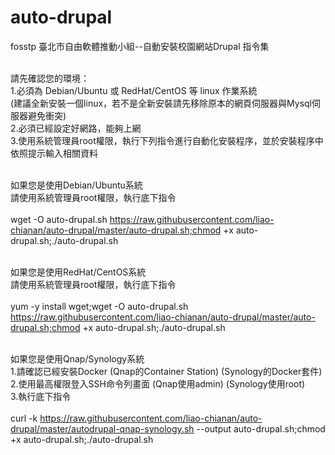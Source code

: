 ﻿# auto-drupal

fosstp 臺北市自由軟體推動小組--自動安裝校園網站Drupal 指令集<br><br>

請先確認您的環境：<br>
1.必須為 Debian/Ubuntu 或 RedHat/CentOS 等 linux 作業系統<br> 
  (建議全新安裝一個linux，若不是全新安裝請先移除原本的網頁伺服器與Mysql伺服器避免衝突)<br>
2.必須已經設定好網路，能夠上網<br>
3.使用系統管理員root權限，執行下列指令進行自動化安裝程序，並於安裝程序中依照提示輸入相關資料<br>
<br>

如果您是使用Debian/Ubuntu系統<br>
請使用系統管理員root權限，執行底下指令<br><br>
wget -O auto-drupal.sh https://raw.githubusercontent.com/liao-chianan/auto-drupal/master/auto-drupal.sh;chmod +x auto-drupal.sh;./auto-drupal.sh

<br>如果您是使用RedHat/CentOS系統<br>
請使用系統管理員root權限，執行底下指令<br><br>
yum -y install wget;wget -O auto-drupal.sh https://raw.githubusercontent.com/liao-chianan/auto-drupal/master/auto-drupal.sh;chmod +x auto-drupal.sh;./auto-drupal.sh

<br>如果您是使用Qnap/Synology系統<br>
1.請確認已經安裝Docker (Qnap的Container Station) (Synology的Docker套件)<br>
2.使用最高權限登入SSH命令列畫面 (Qnap使用admin) (Synology使用root)<br>
3.執行底下指令<br><br>
curl -k https://raw.githubusercontent.com/liao-chianan/auto-drupal/master/autodrupal-qnap-synology.sh --output auto-drupal.sh;chmod +x auto-drupal.sh;./auto-drupal.sh
